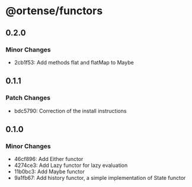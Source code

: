 # @ortense/functors

## 0.2.0

### Minor Changes

- 2cb1f53: Add methods flat and flatMap to Maybe

## 0.1.1

### Patch Changes

- bdc5790: Correction of the install instructions

## 0.1.0

### Minor Changes

- 46cf896: Add Either functor
- 4274ce3: Add Lazy functor for lazy evaluation
- 11b0bc3: Add Maybe functor
- 9a1fb67: Add history functor, a simple implementation of State functor
